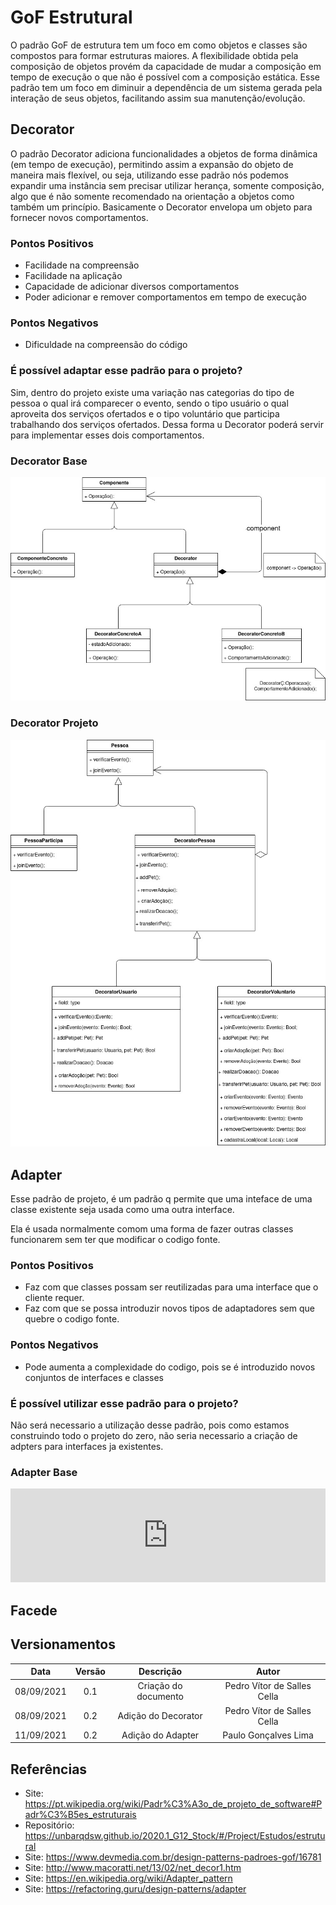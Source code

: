 # GoF Estrutural

O padrão GoF de estrutura tem um foco em como objetos e classes são compostos para formar estruturas maiores. A flexibilidade obtida pela composição de objetos provém da capacidade de mudar a composição em tempo de execução o que não é possível com a composição estática. Esse padrão tem um foco em diminuir a dependência de um sistema gerada pela interação de seus objetos, facilitando assim sua manutenção/evolução.

## Decorator

O padrão Decorator adiciona funcionalidades a objetos de forma dinâmica (em tempo de execução), permitindo assim a expansão do objeto de maneira mais flexível, ou seja, utilizando esse padrão nós podemos expandir uma instância sem precisar utilizar herança, somente composição, algo que é não somente recomendado na orientação a objetos como também um princípio. Basicamente o Decorator envelopa um objeto para fornecer novos comportamentos.

### Pontos Positivos

- Facilidade na compreensão
- Facilidade na aplicação
- Capacidade de adicionar diversos comportamentos
- Poder adicionar e remover comportamentos em tempo de execução

### Pontos Negativos

- Dificuldade na compreensão do código

### É possível adaptar esse padrão para o projeto?

Sim, dentro do projeto existe uma variação nas categorias do tipo de pessoa o qual irá comparecer o evento, sendo o tipo usuário o qual aproveita dos serviços ofertados e o tipo voluntário que participa trabalhando dos serviços ofertados. Dessa forma u Decorator poderá servir para implementar esses dois comportamentos.

### Decorator Base

![Decorator Base](./images/DecoratorBasico.jpg)

### Decorator Projeto

![Decorator Projeto](./images/DecoratorProjeto.jpg)

## Adapter

<p>Esse padrão de projeto, é um padrão q permite que uma inteface de uma classe existente seja usada como uma outra interface.</p>
<p>Ela é usada normalmente comom uma forma de fazer outras classes funcionarem sem ter que modificar o codigo fonte.</p>

### Pontos Positivos

- Faz com que classes possam ser reutilizadas para uma interface que o cliente requer.
- Faz com que se possa introduzir novos tipos de adaptadores sem que quebre o codigo fonte.

### Pontos Negativos

- Pode aumenta a complexidade do codigo, pois se é introduzido novos conjuntos de interfaces e classes

### É possível utilizar esse padrão para o projeto?

Não será necessario a utilização desse padrão, pois como estamos construindo todo o projeto do zero, não seria necessario a criação de adpters para interfaces ja existentes.

### Adapter Base

<iframe frameborder="0" style="width:100%;height:500;" src="https://viewer.diagrams.net/?tags={}&highlight=0000ff&layers=1&nav=1&title=Adapter%20base#Uhttps%3A%2F%2Fdrive.google.com%2Fuc%3Fid%3D1nNK93rKBx29pL-MQizBiRo8VODXcrGMJ%26export%3Ddownload"></iframe>

## Facede

## Versionamentos

|Data|Versão|Descrição|Autor|
|:--------:|:---:|:-------------------: |:-----------------------:|
|08/09/2021| 0.1 | Criação do documento | Pedro Vítor de Salles Cella |
|08/09/2021| 0.2 | Adição do Decorator  | Pedro Vítor de Salles Cella |
|11/09/2021| 0.2 | Adição do Adapter  | Paulo Gonçalves Lima |

## Referências

- Site: <https://pt.wikipedia.org/wiki/Padr%C3%A3o_de_projeto_de_software#Padr%C3%B5es_estruturais>
- Repositório: <https://unbarqdsw.github.io/2020.1_G12_Stock/#/Project/Estudos/estrutural>
- Site: <https://www.devmedia.com.br/design-patterns-padroes-gof/16781>
- Site: <http://www.macoratti.net/13/02/net_decor1.htm>
- Site: <https://en.wikipedia.org/wiki/Adapter_pattern>
- Site: <https://refactoring.guru/design-patterns/adapter>
